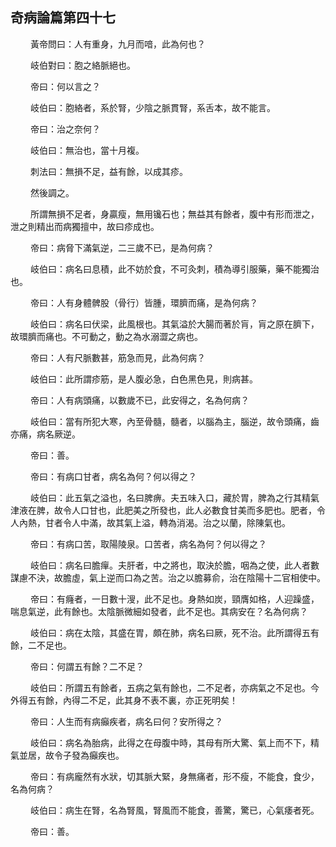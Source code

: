 ## 奇病論篇第四十七

<p>&emsp;&emsp;
黃帝問曰：人有重身，九月而喑，此為何也？
</p>
<p>&emsp;&emsp;
岐伯對曰：胞之絡脈絕也。
</p>
<p>&emsp;&emsp;
帝曰：何以言之？
</p>
<p>&emsp;&emsp;
岐伯曰：胞絡者，系於腎，少陰之脈貫腎，系舌本，故不能言。
</p>
<p>&emsp;&emsp;
帝曰：治之奈何？
</p>
<p>&emsp;&emsp;
岐伯曰：無治也，當十月複。
</p>
<p>&emsp;&emsp;
刺法曰：無損不足，益有餘，以成其疹。
</p>
<p>&emsp;&emsp;
然後調之。
</p>
<p>&emsp;&emsp;
所謂無損不足者，身贏瘦，無用镵石也；無益其有餘者，腹中有形而泄之，泄之則精出而病獨擅中，故曰疹成也。
</p>
<p>&emsp;&emsp;
帝曰：病脅下滿氣逆，二三歲不已，是為何病？
</p>
<p>&emsp;&emsp;
岐伯曰：病名曰息積，此不妨於食，不可灸刺，積為導引服藥，藥不能獨治也。
</p>
<p>&emsp;&emsp;
帝曰：人有身體髀股（骨行）皆腫，環臍而痛，是為何病？
</p>
<p>&emsp;&emsp;
岐伯曰：病名曰伏梁，此風根也。其氣溢於大腸而著於肓，肓之原在臍下，故環臍而痛也。不可動之，動之為水溺澀之病也。
</p>
<p>&emsp;&emsp;
帝曰：人有尺脈數甚，筋急而見，此為何病？
</p>
<p>&emsp;&emsp;
岐伯曰：此所謂疹筋，是人腹必急，白色黑色見，則病甚。
</p>
<p>&emsp;&emsp;
帝曰：人有病頭痛，以數歲不已，此安得之，名為何病？
</p>
<p>&emsp;&emsp;
岐伯曰：當有所犯大寒，內至骨髓，髓者，以腦為主，腦逆，故令頭痛，齒亦痛，病名厥逆。
</p>
<p>&emsp;&emsp;
帝曰：善。
</p>
<p>&emsp;&emsp;
帝曰：有病口甘者，病名為何？何以得之？
</p>
<p>&emsp;&emsp;
岐伯曰：此五氣之溢也，名曰脾痹。夫五味入口，藏於胃，脾為之行其精氣津液在脾，故令人口甘也，此肥美之所發也，此人必數食甘美而多肥也。肥者，令人內熱，甘者令人中滿，故其氣上溢，轉為消渴。治之以蘭，除陳氣也。
</p>
<p>&emsp;&emsp;
帝曰：有病口苦，取陽陵泉。口苦者，病名為何？何以得之？
</p>
<p>&emsp;&emsp;
岐伯曰：病名曰膽癉。夫肝者，中之將也，取決於膽，咽為之使，此人者數謀慮不決，故膽虛，氣上逆而口為之苦。治之以膽募俞，治在陰陽十二官相使中。
</p>
<p>&emsp;&emsp;
帝曰：有癃者，一日數十溲，此不足也。身熱如炭，頸膺如格，人迎躁盛，喘息氣逆，此有餘也。太陰脈微細如發者，此不足也。其病安在？名為何病？
</p>
<p>&emsp;&emsp;
岐伯曰：病在太陰，其盛在胃，頗在肺，病名曰厥，死不治。此所謂得五有餘，二不足也。
</p>
<p>&emsp;&emsp;
帝曰：何謂五有餘？二不足？
</p>
<p>&emsp;&emsp;
岐伯曰：所謂五有餘者，五病之氣有餘也，二不足者，亦病氣之不足也。今外得五有餘，內得二不足，此其身不表不裏，亦正死明矣！
</p>
<p>&emsp;&emsp;
帝曰：人生而有病癲疾者，病名曰何？安所得之？
</p>
<p>&emsp;&emsp;
岐伯曰：病名為胎病，此得之在母腹中時，其母有所大驚、氣上而不下，精氣並居，故令子發為癲疾也。
</p>
<p>&emsp;&emsp;
帝曰：有病龐然有水狀，切其脈大緊，身無痛者，形不瘦，不能食，食少，名為何病？
</p>
<p>&emsp;&emsp;
岐伯曰：病生在腎，名為腎風，腎風而不能食，善驚，驚已，心氣痿者死。
</p>
<p>&emsp;&emsp;
帝曰：善。
</p>